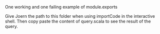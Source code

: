 One working and one failing example of module.exports

Give Joern the path to this folder when using importCode in the interactive shell. Then copy paste the content of query.scala to see the result of the query.